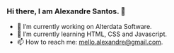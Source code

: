 ### Hi there, I am Alexandre Santos. 👋


- 🔭 I’m currently working on Alterdata Software.
- 🌱 I’m currently learning HTML, CSS and Javascript.
- 📫 How to reach me: mello.alexandre@gmail.com.


